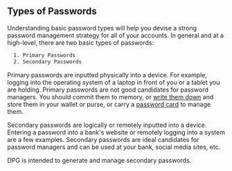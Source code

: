 ## Types of Passwords

Understanding basic password types will help you devise a strong password management strategy for all of your accounts. In general and at a high-level, there are two basic types of passwords:

```bash
  1. Primary Passwords
  2. Secondary Passwords
```

Primary passwords are inputted physically into a device. For example, logging into the operating system of a laptop in front of you or a tablet you are holding. Primary passwords are not good candidates for password managers. You should commit them to memory, or [write them down](https://www.schneier.com/blog/archives/2005/06/write_down_your.html) and store them in your wallet or purse, or carry a [password card](https://www.passwordcard.org/en) to manage them. 

Secondary passwords are logically or remotely inputted into a device. Entering a password into a bank's website or remotely logging into a system are a few examples. Secondary passwords are ideal candidates for password managers and can be used at your bank, social media sites, etc.

DPG is intended to generate and manage secondary passwords. 

